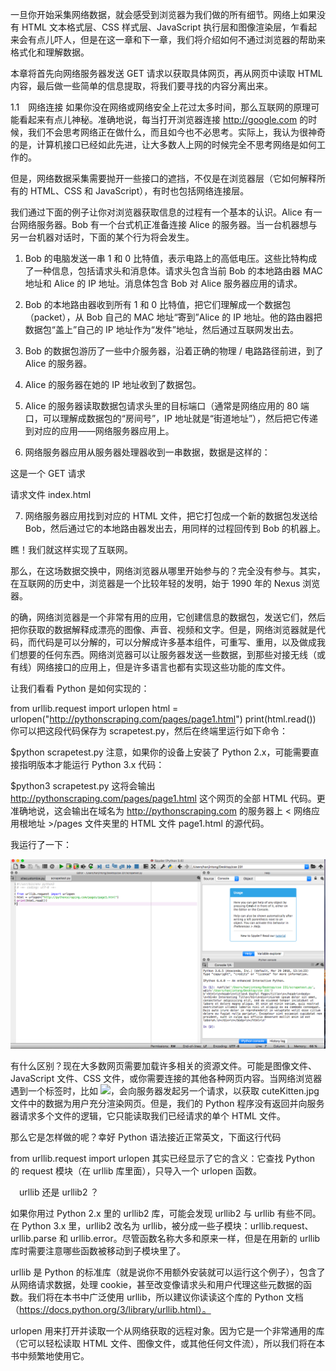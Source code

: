 一旦你开始采集网络数据，就会感受到浏览器为我们做的所有细节。网络上如果没有 HTML 文本格式层、CSS 样式层、JavaScript 执行层和图像渲染层，乍看起来会有点儿吓人，但是在这一章和下一章，我们将介绍如何不通过浏览器的帮助来格式化和理解数据。

本章将首先向网络服务器发送 GET 请求以获取具体网页，再从网页中读取 HTML 内容，最后做一些简单的信息提取，将我们要寻找的内容分离出来。

1.1　网络连接
如果你没在网络或网络安全上花过太多时间，那么互联网的原理可能看起来有点儿神秘。准确地说，每当打开浏览器连接 http://google.com 的时候，我们不会思考网络正在做什么，而且如今也不必思考。实际上，我认为很神奇的是，计算机接口已经如此先进，让大多数人上网的时候完全不思考网络是如何工作的。

但是，网络数据采集需要抛开一些接口的遮挡，不仅是在浏览器层（它如何解释所有的 HTML、CSS 和 JavaScript），有时也包括网络连接层。

我们通过下面的例子让你对浏览器获取信息的过程有一个基本的认识。Alice 有一台网络服务器。Bob 有一个台式机正准备连接 Alice 的服务器。当一台机器想与另一台机器对话时，下面的某个行为将会发生。

1. Bob 的电脑发送一串 1 和 0 比特值，表示电路上的高低电压。这些比特构成了一种信息，包括请求头和消息体。请求头包含当前 Bob 的本地路由器 MAC 地址和 Alice 的 IP 地址。消息体包含 Bob 对 Alice 服务器应用的请求。

2. Bob 的本地路由器收到所有 1 和 0 比特值，把它们理解成一个数据包（packet），从 Bob 自己的 MAC 地址“寄到”Alice 的 IP 地址。他的路由器把数据包“盖上”自己的 IP 地址作为“发件”地址，然后通过互联网发出去。

3. Bob 的数据包游历了一些中介服务器，沿着正确的物理 / 电路路径前进，到了 Alice 的服务器。

4. Alice 的服务器在她的 IP 地址收到了数据包。

5. Alice 的服务器读取数据包请求头里的目标端口（通常是网络应用的 80 端口，可以理解成数据包的“房间号”，IP 地址就是“街道地址”），然后把它传递到对应的应用——网络服务器应用上。

6. 网络服务器应用从服务器处理器收到一串数据，数据是这样的：

这是一个 GET 请求

请求文件 index.html

7. 网络服务器应用找到对应的 HTML 文件，把它打包成一个新的数据包发送给 Bob，然后通过它的本地路由器发出去，用同样的过程回传到 Bob 的机器上。

瞧！我们就这样实现了互联网。

那么，在这场数据交换中，网络浏览器从哪里开始参与的？完全没有参与。其实，在互联网的历史中，浏览器是一个比较年轻的发明，始于 1990 年的 Nexus 浏览器。

的确，网络浏览器是一个非常有用的应用，它创建信息的数据包，发送它们，然后把你获取的数据解释成漂亮的图像、声音、视频和文字。但是，网络浏览器就是代码，而代码是可以分解的，可以分解成许多基本组件，可重写、重用，以及做成我们想要的任何东西。网络浏览器可以让服务器发送一些数据，到那些对接无线（或有线）网络接口的应用上，但是许多语言也都有实现这些功能的库文件。

让我们看看 Python 是如何实现的：

from urllib.request import urlopen
html = urlopen("http://pythonscraping.com/pages/page1.html")
print(html.read())
你可以把这段代码保存为 scrapetest.py，然后在终端里运行如下命令：

$python scrapetest.py
注意，如果你的设备上安装了 Python 2.x，可能需要直接指明版本才能运行 Python 3.x 代码：

$python3 scrapetest.py
这将会输出 http://pythonscraping.com/pages/page1.html 这个网页的全部 HTML 代码。更准确地说，这会输出在域名为 http://pythonscraping.com 的服务器上 < 网络应用根地址 >/pages 文件夹里的 HTML 文件 page1.html 的源代码。

我运行了一下： 

![](https://github.com/linbearababy/phthon-deep-/blob/master/catagory/python%20%E7%88%AC%E8%99%AB/pictures/%E5%B1%8F%E5%B9%95%E5%BF%AB%E7%85%A7%202019-05-30%2013.04.56.png)

有什么区别？现在大多数网页需要加载许多相关的资源文件。可能是图像文件、JavaScript 文件、CSS 文件，或你需要连接的其他各种网页内容。当网络浏览器遇到一个标签时，比如 <img src="cuteKitten.jpg">，会向服务器发起另一个请求，以获取 cuteKitten.jpg 文件中的数据为用户充分渲染网页。但是，我们的 Python 程序没有返回并向服务器请求多个文件的逻辑，它只能读取我们已经请求的单个 HTML 文件。

那么它是怎样做的呢？幸好 Python 语法接近正常英文，下面这行代码

from urllib.request import urlopen
其实已经显示了它的含义：它查找 Python 的 request 模块（在 urllib 库里面），只导入一个 urlopen 函数。

　urllib 还是 urllib2 ？

如果你用过 Python 2.x 里的 urllib2 库，可能会发现 urllib2 与 urllib 有些不同。在 Python 3.x 里，urllib2 改名为 urllib，被分成一些子模块：urllib.request、urllib.parse 和 urllib.error。尽管函数名称大多和原来一样，但是在用新的 urllib 库时需要注意哪些函数被移动到子模块里了。

urllib 是 Python 的标准库（就是说你不用额外安装就可以运行这个例子），包含了从网络请求数据，处理 cookie，甚至改变像请求头和用户代理这些元数据的函数。我们将在本书中广泛使用 urllib，所以建议你读读这个库的 Python 文档（https://docs.python.org/3/library/urllib.html）。

urlopen 用来打开并读取一个从网络获取的远程对象。因为它是一个非常通用的库（它可以轻松读取 HTML 文件、图像文件，或其他任何文件流），所以我们将在本书中频繁地使用它。
